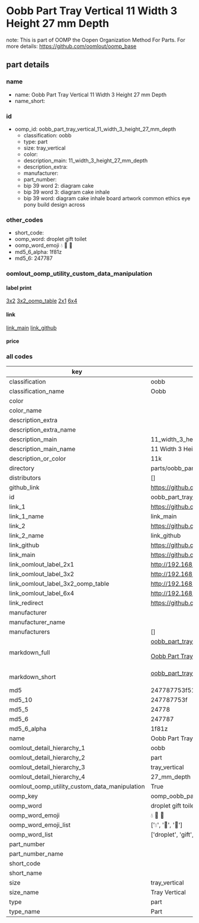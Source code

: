 # Oobb Part Tray Vertical 11 Width 3 Height 27 mm Depth  

note: This is part of OOMP the Oopen Organization Method For Parts. For more details: https://github.com/oomlout/oomp_base

##  part details
  







### name
* name: Oobb Part Tray Vertical 11 Width 3 Height 27 mm Depth
* name_short: 
### id
* oomp_id: oobb_part_tray_vertical_11_width_3_height_27_mm_depth
  * classification: oobb
  * type: part
  * size: tray_vertical
  * color: 
  * description_main: 11_width_3_height_27_mm_depth
  * description_extra: 
  * manufacturer: 
  * part_number: 
  * bip 39 word 2: diagram cake
  * bip 39 word 3: diagram cake inhale
  * bip 39 word: diagram cake inhale board artwork common ethics eye pony build design across

### other_codes
* short_code: 
* oomp_word: droplet gift toilet
* oomp_word_emoji :droplet: :gift: :toilet:
* md5_6_alpha: 1f81z
* md5_6: 247787






### oomlout_oomp_utility_custom_data_manipulation
#### label print
[3x2](http://192.168.1.245:1112/?label=oomp%201f81z)
[3x2_oomp_table](http://192.168.1.108:1112/?label=oomp%201f81z)
[2x1](http://192.168.1.242:1112/?label=oomp%201f81z)
[6x4](http://192.168.1.55:1112/?label=oomp%201f81z)    

#### link

[link_main](https://github.com/oomlout/oomlout_oomp_version_1_messy/tree/main/parts/oobb_part_tray_vertical_11_width_3_height_27_mm_depth) [link_github](https://github.com/oomlout/oomlout_oomp_version_1_messy/tree/main/parts/oobb_part_tray_vertical_11_width_3_height_27_mm_depth)                             

#### price







### all codes 
| key | value |  
| --- | --- |  
| classification | oobb |  
| classification_name | Oobb |  
| color |  |  
| color_name |  |  
| description_extra |  |  
| description_extra_name |  |  
| description_main | 11_width_3_height_27_mm_depth |  
| description_main_name | 11 Width 3 Height 27 mm Depth |  
| description_or_color | 11k |  
| directory | parts/oobb_part_tray_vertical_11_width_3_height_27_mm_depth |  
| distributors | [] |  
| github_link | https://github.com/oomlout/oomlout_oomp_part_src/tree/main/parts/oobb_part_tray_vertical_11_width_3_height_27_mm_depth |  
| id | oobb_part_tray_vertical_11_width_3_height_27_mm_depth |  
| link_1 | https://github.com/oomlout/oomlout_oomp_version_1_messy/tree/main/parts/oobb_part_tray_vertical_11_width_3_height_27_mm_depth |  
| link_1_name | link_main |  
| link_2 | https://github.com/oomlout/oomlout_oomp_version_1_messy/tree/main/parts/oobb_part_tray_vertical_11_width_3_height_27_mm_depth |  
| link_2_name | link_github |  
| link_github | https://github.com/oomlout/oomlout_oomp_version_1_messy/tree/main/parts/oobb_part_tray_vertical_11_width_3_height_27_mm_depth |  
| link_main | https://github.com/oomlout/oomlout_oomp_version_1_messy/tree/main/parts/oobb_part_tray_vertical_11_width_3_height_27_mm_depth |  
| link_oomlout_label_2x1 | http://192.168.1.242:1112/?label=oomp%201f81z |  
| link_oomlout_label_3x2 | http://192.168.1.245:1112/?label=oomp%201f81z |  
| link_oomlout_label_3x2_oomp_table | http://192.168.1.108:1112/?label=oomp%201f81z |  
| link_oomlout_label_6x4 | http://192.168.1.55:1112/?label=oomp%201f81z |  
| link_redirect | https://github.com/oomlout/oomlout_oomp_version_1_messy/tree/main/parts/oobb_part_tray_vertical_11_width_3_height_27_mm_depth |  
| manufacturer |  |  
| manufacturer_name |  |  
| manufacturers | [] |  
| markdown_full | [oobb_part_tray_vertical_11_width_3_height_27_mm_depth](none)<br>[](none)<br>[Oobb Part Tray Vertical 11 Width 3 Height 27 Mm Depth](none)<br><br> |  
| markdown_short | [oobb_part_tray_vertical_11_width_3_height_27_mm_depth](none)<br><br> |  
| md5 | 247787753f5129b4b986918ae74811e7 |  
| md5_10 | 247787753f |  
| md5_5 | 24778 |  
| md5_6 | 247787 |  
| md5_6_alpha | 1f81z |  
| name | Oobb Part Tray Vertical 11 Width 3 Height 27 mm Depth |  
| oomlout_detail_hierarchy_1 | oobb |  
| oomlout_detail_hierarchy_2 | part |  
| oomlout_detail_hierarchy_3 | tray_vertical |  
| oomlout_detail_hierarchy_4 | 27_mm_depth |  
| oomlout_oomp_utility_custom_data_manipulation | True |  
| oomp_key | oomp_oobb_part_tray_vertical_11_width_3_height_27_mm_depth |  
| oomp_word | droplet gift toilet |  
| oomp_word_emoji | :droplet: :gift: :toilet: |  
| oomp_word_emoji_list | [':droplet:', ':gift:', ':toilet:'] |  
| oomp_word_list | ['droplet', 'gift', 'toilet'] |  
| part_number |  |  
| part_number_name |  |  
| short_code |  |  
| short_name |  |  
| size | tray_vertical |  
| size_name | Tray Vertical |  
| type | part |  
| type_name | Part |  
